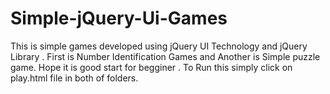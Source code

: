 # Simple-jQuery-Ui-Games
This is simple games developed using jQuery UI Technology and jQuery Library .
First is Number Identification Games and Another is Simple puzzle game.
Hope it is good start for begginer .
To Run this simply click on play.html file in both of folders.
